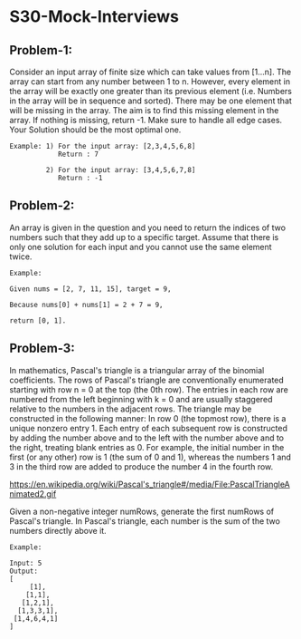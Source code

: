 # S30-Mock-Interviews

## Problem-1:
Consider an input array of finite size which can take values from [1...n]. The array can start from any number between 1 to n. However, every element in the array will be exactly one greater than its previous element (i.e. Numbers in the array will be in sequence and sorted). There may be one element that will be missing in the array. The aim is to find this missing element in the array. If nothing is missing, return -1. Make sure to handle all edge cases. Your Solution should be the most optimal one.

```
Example: 1) For the input array: [2,3,4,5,6,8]
            Return : 7
         
         2) For the input array: [3,4,5,6,7,8]
            Return : -1

```

## Problem-2:
An array is given in the question and you need to return the indices of two numbers such that they add up to a specific target. Assume that there is only one solution for each input and you cannot use the same element twice. 

```
Example:

Given nums = [2, 7, 11, 15], target = 9,

Because nums[0] + nums[1] = 2 + 7 = 9,

return [0, 1].
```


## Problem-3:
In mathematics, Pascal's triangle is a triangular array of the binomial coefficients. The rows of Pascal's triangle are conventionally enumerated starting with row n = 0 at the top (the 0th row). The entries in each row are numbered from the left beginning with k = 0 and are usually staggered relative to the numbers in the adjacent rows. The triangle may be constructed in the following manner: In row 0 (the topmost row), there is a unique nonzero entry 1. Each entry of each subsequent row is constructed by adding the number above and to the left with the number above and to the right, treating blank entries as 0. For example, the initial number in the first (or any other) row is 1 (the sum of 0 and 1), whereas the numbers 1 and 3 in the third row are added to produce the number 4 in the fourth row.

https://en.wikipedia.org/wiki/Pascal's_triangle#/media/File:PascalTriangleAnimated2.gif

Given a non-negative integer numRows, generate the first numRows of Pascal's triangle.
In Pascal's triangle, each number is the sum of the two numbers directly above it.

```
Example:

Input: 5
Output:
[
     [1],
    [1,1],
   [1,2,1],
  [1,3,3,1],
 [1,4,6,4,1]
]
```